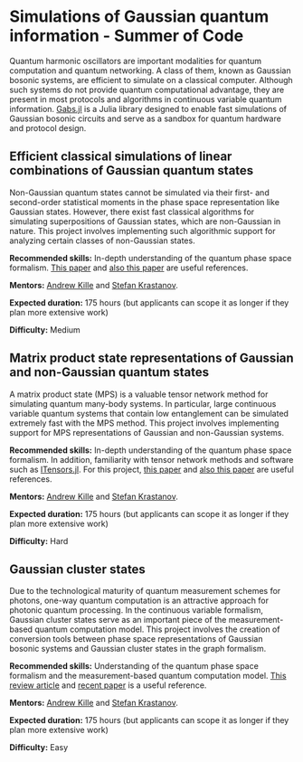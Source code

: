 # Simulations of Gaussian quantum information - Summer of Code

Quantum harmonic oscillators are important modalities for quantum computation and quantum networking. A class of them, known as Gaussian bosonic systems, are efficient to simulate on a classical computer. Although such systems do not provide quantum computational advantage, they are present in most protocols and algorithms in continuous variable quantum information. [Gabs.jl](https://github.com/apkille/Gabs.jl) is a Julia library designed to enable fast simulations of Gaussian bosonic circuits and serve as a sandbox for quantum hardware and protocol design.

## Efficient classical simulations of linear combinations of Gaussian quantum states

Non-Gaussian quantum states cannot be simulated via their first- and second-order statistical moments in the phase space representation like Gaussian states. However, there exist fast classical algorithms for simulating superpositions of Gaussian states, which are non-Gaussian in nature. This project involves implementing such algorithmic support for analyzing certain classes of non-Gaussian states.

**Recommended skills:** In-depth understanding of the quantum phase space formalism. [This paper](https://journals.aps.org/pra/abstract/10.1103/PhysRevA.110.042402) and [also this paper](https://arxiv.org/abs/2404.07115) are useful references.

**Mentors:** [Andrew Kille](https://github.com/apkille) and [Stefan Krastanov](https://github.com/Krastanov).

**Expected duration:** 175 hours (but applicants can scope it as longer if they plan more extensive work)

**Difficulty:** Medium

## Matrix product state representations of Gaussian and non-Gaussian quantum states

A matrix product state (MPS) is a valuable tensor network method for simulating quantum many-body systems.
In particular, large continuous variable quantum systems that contain low entanglement can be simulated extremely fast with the MPS method. This project involves implementing support for MPS representations of Gaussian and non-Gaussian systems.

**Recommended skills:** In-depth understanding of the quantum phase space formalism. In addition, familiarity with tensor network methods and software such as [ITensors.jl](https://github.com/ITensor/ITensors.jl). For this project, [this paper](https://opg.optica.org/optica/fulltext.cfm?uri=optica-8-10-1306&id=460148) and [also this paper](https://journals.aps.org/pra/abstract/10.1103/PhysRevA.104.012415) are useful references.

**Mentors:** [Andrew Kille](https://github.com/apkille) and [Stefan Krastanov](https://github.com/Krastanov).

**Expected duration:** 175 hours (but applicants can scope it as longer if they plan more extensive work)

**Difficulty:** Hard

## Gaussian cluster states

Due to the technological maturity of quantum measurement schemes for photons, one-way quantum computation is an attractive approach for photonic quantum processing. In the continuous variable formalism, Gaussian cluster states serve as an important piece of the measurement-based quantum computation model. This project involves the creation of conversion tools between phase space representations of Gaussian bosonic systems and Gaussian cluster states in the graph formalism.

**Recommended skills:** Understanding of the quantum phase space formalism and the measurement-based quantum computation model. [This review article](https://journals.aps.org/rmp/pdf/10.1103/RevModPhys.84.621) and [recent paper](https://journals.aps.org/prxquantum/abstract/10.1103/PRXQuantum.2.030343) is a useful reference.

**Mentors:** [Andrew Kille](https://github.com/apkille) and [Stefan Krastanov](https://github.com/Krastanov).

**Expected duration:** 175 hours (but applicants can scope it as longer if they plan more extensive work)

**Difficulty:** Easy
